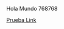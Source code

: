 Hola Mundo 768768

[Prueba Link](https://github.com/March-Hdz-Carba/GDL002-md-links/projects/1)



      
